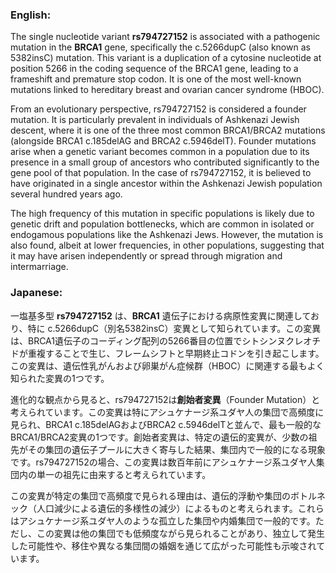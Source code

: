 ### English:
The single nucleotide variant **rs794727152** is associated with a pathogenic mutation in the **BRCA1** gene, specifically the c.5266dupC (also known as 5382insC) mutation. This variant is a duplication of a cytosine nucleotide at position 5266 in the coding sequence of the BRCA1 gene, leading to a frameshift and premature stop codon. It is one of the most well-known mutations linked to hereditary breast and ovarian cancer syndrome (HBOC).

From an evolutionary perspective, rs794727152 is considered a founder mutation. It is particularly prevalent in individuals of Ashkenazi Jewish descent, where it is one of the three most common BRCA1/BRCA2 mutations (alongside BRCA1 c.185delAG and BRCA2 c.5946delT). Founder mutations arise when a genetic variant becomes common in a population due to its presence in a small group of ancestors who contributed significantly to the gene pool of that population. In the case of rs794727152, it is believed to have originated in a single ancestor within the Ashkenazi Jewish population several hundred years ago.

The high frequency of this mutation in specific populations is likely due to genetic drift and population bottlenecks, which are common in isolated or endogamous populations like the Ashkenazi Jews. However, the mutation is also found, albeit at lower frequencies, in other populations, suggesting that it may have arisen independently or spread through migration and intermarriage.

### Japanese:
一塩基多型 **rs794727152** は、**BRCA1** 遺伝子における病原性変異に関連しており、特に c.5266dupC（別名5382insC）変異として知られています。この変異は、BRCA1遺伝子のコーディング配列の5266番目の位置でシトシンヌクレオチドが重複することで生じ、フレームシフトと早期終止コドンを引き起こします。この変異は、遺伝性乳がんおよび卵巣がん症候群（HBOC）に関連する最もよく知られた変異の1つです。

進化的な観点から見ると、rs794727152は**創始者変異**（Founder Mutation）と考えられています。この変異は特にアシュケナージ系ユダヤ人の集団で高頻度に見られ、BRCA1 c.185delAGおよびBRCA2 c.5946delTと並んで、最も一般的なBRCA1/BRCA2変異の1つです。創始者変異は、特定の遺伝的変異が、少数の祖先がその集団の遺伝子プールに大きく寄与した結果、集団内で一般的になる現象です。rs794727152の場合、この変異は数百年前にアシュケナージ系ユダヤ人集団内の単一の祖先に由来すると考えられています。

この変異が特定の集団で高頻度で見られる理由は、遺伝的浮動や集団のボトルネック（人口減少による遺伝的多様性の減少）によるものと考えられます。これらはアシュケナージ系ユダヤ人のような孤立した集団や内婚集団で一般的です。ただし、この変異は他の集団でも低頻度ながら見られることがあり、独立して発生した可能性や、移住や異なる集団間の婚姻を通じて広がった可能性も示唆されています。